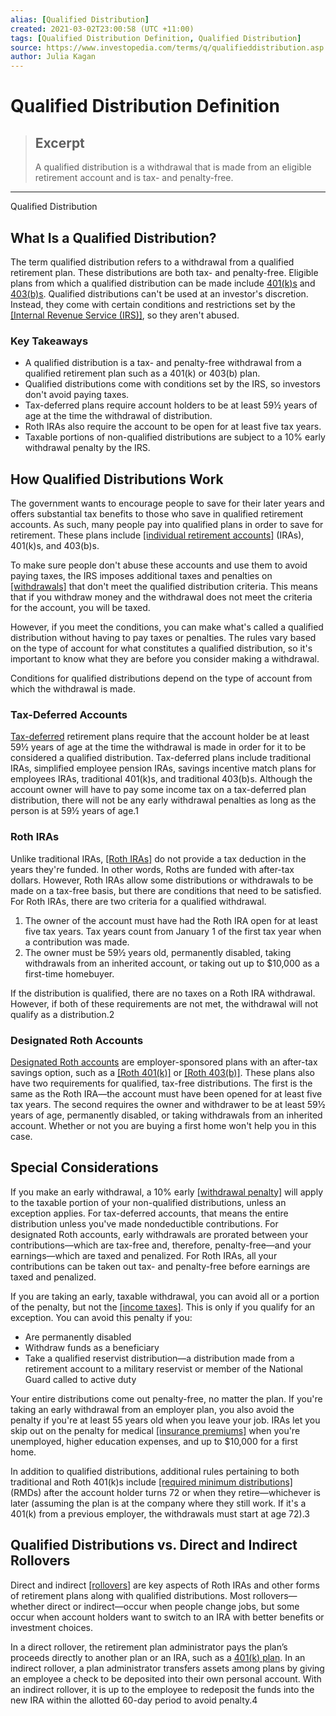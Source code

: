 ```yaml
---
alias: [Qualified Distribution]
created: 2021-03-02T23:00:58 (UTC +11:00)
tags: [Qualified Distribution Definition, Qualified Distribution]
source: https://www.investopedia.com/terms/q/qualifieddistribution.asp
author: Julia Kagan
---
```


# Qualified Distribution Definition

> ## Excerpt
> A qualified distribution is a withdrawal that is made from an eligible retirement account and is tax- and penalty-free.

---

Qualified Distribution
## What Is a Qualified Distribution?

The term qualified distribution refers to a withdrawal from a qualified retirement plan. These distributions are both tax- and penalty-free. Eligible plans from which a qualified distribution can be made include [401(k)s](https://www.investopedia.com/terms/1/401kplan.asp) and [403(b)s](https://www.investopedia.com/terms/1/403bplan.asp). Qualified distributions can't be used at an investor's discretion. Instead, they come with certain conditions and restrictions set by the [[Internal Revenue Service (IRS)]](https://www.investopedia.com/terms/i/irs.asp), so they aren't abused.

### Key Takeaways

-   A qualified distribution is a tax- and penalty-free withdrawal from a qualified retirement plan such as a 401(k) or 403(b) plan.
-   Qualified distributions come with conditions set by the IRS, so investors don't avoid paying taxes.
-   Tax-deferred plans require account holders to be at least 59½ years of age at the time the withdrawal of distribution.
-   Roth IRAs also require the account to be open for at least five tax years.
-   Taxable portions of non-qualified distributions are subject to a 10% early withdrawal penalty by the IRS.

## How Qualified Distributions Work

The government wants to encourage people to save for their later years and offers substantial tax benefits to those who save in qualified retirement accounts. As such, many people pay into qualified plans in order to save for retirement. These plans include [[individual retirement accounts]](https://www.investopedia.com/terms/i/ira.asp) (IRAs), 401(k)s, and 403(b)s.

To make sure people don't abuse these accounts and use them to avoid paying taxes, the IRS imposes additional taxes and penalties on [[withdrawals]](https://www.investopedia.com/terms/w/withdrawal.asp) that don't meet the qualified distribution criteria. This means that if you withdraw money and the withdrawal does not meet the criteria for the account, you will be taxed.

However, if you meet the conditions, you can make what's called a qualified distribution without having to pay taxes or penalties. The rules vary based on the type of account for what constitutes a qualified distribution, so it's important to know what they are before you consider making a withdrawal.

Conditions for qualified distributions depend on the type of account from which the withdrawal is made.

### Tax-Deferred Accounts

[Tax-deferred](https://www.investopedia.com/terms/t/taxdeferred.asp) retirement plans require that the account holder be at least 59½ years of age at the time the withdrawal is made in order for it to be considered a qualified distribution. Tax-deferred plans include traditional IRAs, simplified employee pension IRAs, savings incentive match plans for employees IRAs, traditional 401(k)s, and traditional 403(b)s. Although the account owner will have to pay some income tax on a tax-deferred plan distribution, there will not be any early withdrawal penalties as long as the person is at 59½ years of age.1

### Roth IRAs

Unlike traditional IRAs, [[Roth IRAs]](https://www.investopedia.com/terms/r/rothira.asp) do not provide a tax deduction in the years they're funded. In other words, Roths are funded with after-tax dollars. However, Roth IRAs allow some distributions or withdrawals to be made on a tax-free basis, but there are conditions that need to be satisfied. For Roth IRAs, there are two criteria for a qualified withdrawal.

1.  The owner of the account must have had the Roth IRA open for at least five tax years. Tax years count from January 1 of the first tax year when a contribution was made.
2.  The owner must be 59½ years old, permanently disabled, taking withdrawals from an inherited account, or taking out up to $10,000 as a first-time homebuyer.

If the distribution is qualified, there are no taxes on a Roth IRA withdrawal. However, if both of these requirements are not met, the withdrawal will not qualify as a distribution.2

### Designated Roth Accounts

[Designated Roth accounts](https://www.investopedia.com/terms/d/designated-roth-account.asp) are employer-sponsored plans with an after-tax savings option, such as a [[Roth 401(k)]](https://www.investopedia.com/terms/r/roth401k.asp) or [[Roth 403(b)]](https://www.investopedia.com/articles/retirement/08/roth-401k-403b.asp). These plans also have two requirements for qualified, tax-free distributions. The first is the same as the Roth IRA—the account must have been opened for at least five tax years. The second requires the owner and withdrawer to be at least 59½ years of age, permanently disabled, or taking withdrawals from an inherited account. Whether or not you are buying a first home won't help you in this case.

## Special Considerations

If you make an early withdrawal, a 10% early [[withdrawal penalty]](https://www.investopedia.com/terms/w/withdrawal-penalty.asp) will apply to the taxable portion of your non-qualified distributions, unless an exception applies. For tax-deferred accounts, that means the entire distribution unless you've made nondeductible contributions. For designated Roth accounts, early withdrawals are prorated between your contributions—which are tax-free and, therefore, penalty-free—and your earnings—which are taxed and penalized. For Roth IRAs, all your contributions can be taken out tax- and penalty-free before earnings are taxed and penalized.

If you are taking an early, taxable withdrawal, you can avoid all or a portion of the penalty, but not the [[income taxes]](https://www.investopedia.com/terms/i/incometax.asp). This is only if you qualify for an exception. You can avoid this penalty if you:

-   Are permanently disabled
-   Withdraw funds as a beneficiary
-   Take a qualified reservist distribution—a distribution made from a retirement account to a military reservist or member of the National Guard called to active duty

Your entire distributions come out penalty-free, no matter the plan. If you're taking an early withdrawal from an employer plan, you also avoid the penalty if you're at least 55 years old when you leave your job. IRAs let you skip out on the penalty for medical [[insurance premiums]](https://www.investopedia.com/terms/i/insurance-premium.asp) when you're unemployed, higher education expenses, and up to $10,000 for a first home.

In addition to qualified distributions, additional rules pertaining to both traditional and Roth 401(k)s include [[required minimum distributions]](https://www.investopedia.com/terms/r/requiredminimumdistribution.asp) (RMDs) after the account holder turns 72 or when they retire—whichever is later (assuming the plan is at the company where they still work. If it's a 401(k) from a previous employer, the withdrawals must start at age 72).3

## Qualified Distributions vs. Direct and Indirect Rollovers

Direct and indirect [[rollovers]](https://www.investopedia.com/terms/r/rollover.asp) are key aspects of Roth IRAs and other forms of retirement plans along with qualified distributions. Most rollovers—whether direct or indirect—occur when people change jobs, but some occur when account holders want to switch to an IRA with better benefits or investment choices.

In a direct rollover, the retirement plan administrator pays the plan’s proceeds directly to another plan or an IRA, such as a [401(k) plan](https://www.investopedia.com/terms/1/401kplan.asp). In an indirect rollover, a plan administrator transfers assets among plans by giving an employee a check to be deposited into their own personal account. With an indirect rollover, it is up to the employee to redeposit the funds into the new IRA within the allotted 60-day period to avoid penalty.4
